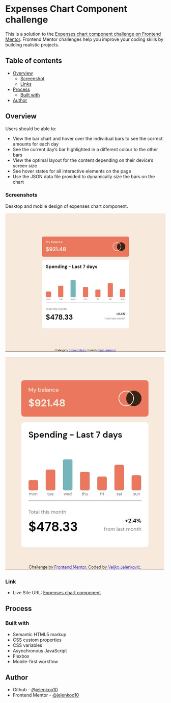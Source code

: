 # Expenses Chart Component challenge

This is a solution to the [Expenses chart component challenge on Frontend Mentor](https://www.frontendmentor.io/challenges/expenses-chart-component-e7yJBUdjwt). Frontend Mentor challenges help you improve your coding skills by building realistic projects. 

## Table of contents

- [Overview](#overview)
  - [Screenshot](#screenshot)
  - [Links](#links)
- [Process](#process)
  - [Built with](#built-with)
- [Author](#author)

## Overview

Users should be able to:
- View the bar chart and hover over the individual bars to see the correct amounts for each day
- See the current day’s bar highlighted in a different colour to the other bars
- View the optimal layout for the content depending on their device’s screen size
- See hover states for all interactive elements on the page
- Use the JSON data file provided to dynamically size the bars on the chart

### Screenshots

Desktop and mobile design of expenses chart component.

![](./images/screenshot1.jpg)

![](./images/screenshot2.jpg)

### Link

- Live Site URL: [Expenses chart component](https://jelenkoo10.github.io/expenses_chart_component/)

## Process

### Built with

- Semantic HTML5 markup
- CSS custom properties
- CSS variables
- Asynchronous JavaScript
- Flexbox
- Mobile-first workflow

## Author

- Github - [@jelenkoo10](https://github.com/jelenkoo10)
- Frontend Mentor - [@jelenkoo10](https://www.frontendmentor.io/profile/jelenkoo10)

